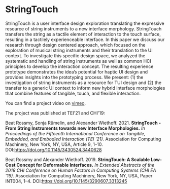 # StringTouch
StringTouch is a user interface design exploration translating the expressive resource of string instruments to a new interface morphology. StringTouch transfers the string as a tactile element of interaction to the touch surface, resulting in a tactilely experienceable interface. In this paper we discuss our research through design centered approach, which focused on the exploration of musical string instruments and their translation to the UI context. To investigate this specific design space, we analyzed the systematic and handling of string instruments as well as common HCI principles to develop the interaction concept. The resulting experience prototype demonstrates the idea’s potential for haptic UI design and provides insights into the prototyping process. We present: (1) the investigation of string instruments as a resource for TUI design and (2) the transfer to a generic UI context to inform new hybrid interface morphologies that combine features of tangible, touch, and flexible interaction.

You can find a project video on [vimeo](https://vimeo.com/231299236).

The project was published at TEI'21 and CHI'19:

Beat Rossmy, Sonja Rümelin, and Alexander Wiethoff. 2021. **StringTouch - From String Instruments towards new Interface Morphologies.** *In Proceedings of the Fifteenth International Conference on Tangible, Embedded, and Embodied Interaction (TEI '21).* Association for Computing Machinery, New York, NY, USA, Article 9, 1–10. DOI:https://doi.org/10.1145/3430524.3440628

Beat Rossmy and Alexander Wiethoff. 2019. **StringTouch: A Scalable Low-Cost Concept for Deformable Interfaces.** *In Extended Abstracts of the 2019 CHI Conference on Human Factors in Computing Systems (CHI EA '19).* Association for Computing Machinery, New York, NY, USA, Paper INT004, 1–4. DOI:https://doi.org/10.1145/3290607.3313245
